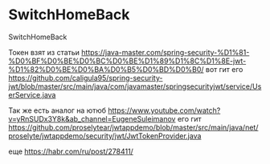 # SwitchHomeBack
SwitchHomeBack


Токен взят из статьи https://java-master.com/spring-security-%D1%81-%D0%BF%D0%BE%D0%BC%D0%BE%D1%89%D1%8C%D1%8E-jwt-%D1%82%D0%BE%D0%BA%D0%B5%D0%BD%D0%B0/ 
вот гит его https://github.com/caligula95/spring-security-jwt/blob/master/src/main/java/com/javamaster/springsecurityjwt/service/UserService.java

Так же есть аналог на ютюб https://www.youtube.com/watch?v=yRnSUDx3Y8k&ab_channel=EugeneSuleimanov
его гит https://github.com/proselytear/jwtappdemo/blob/master/src/main/java/net/proselyte/jwtappdemo/security/jwt/JwtTokenProvider.java 

еще https://habr.com/ru/post/278411/ 
